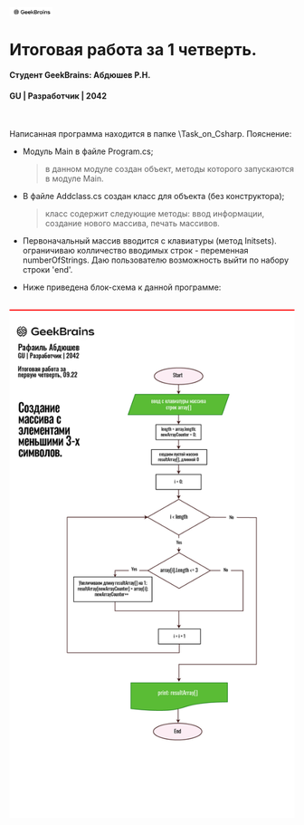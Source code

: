 <img src="GB.png" width="15%" height="15%"
     alt="Flow chart"/>

# Итоговая работа за 1 четверть.
#### Студент GeekBrains: Абдюшев Р.Н.
#### GU | Разработчик | 2042
<br>

Написанная программа находится в папке \Task_on_Csharp.
Пояснение:
* Модуль Main в файле Program.cs;
    > в данном модуле создан объект, методы которого
    > запускаются в модуле Main.

* В файле Addclass.cs создан класс для объекта (без конструктора);
    > класс содержит следующие методы:
    > ввод информации, создание нового массива, печать массивов.

* Первоначальный массив вводится с клавиатуры (метод Initsets). 
ограничиваю колличество вводимых строк - переменная numberOfStrings.
Даю пользователю возможность выйти по набору строки 'end'.

* Ниже приведена блок-схема к данной программе:
<br>
<img src="FlowChart_tw1Q.jpg"
     alt="Flow chart"
     style="border-top: 2px solid red"/>




